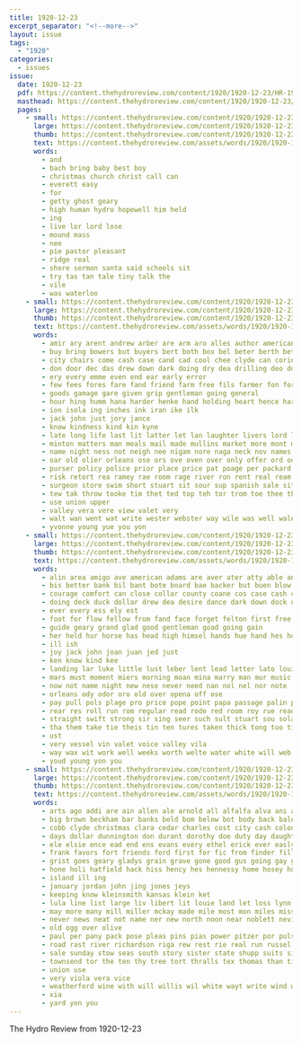 ```yaml
---
title: 1920-12-23
excerpt_separator: "<!--more-->"
layout: issue
tags:
  - "1920"
categories:
  - issues
issue:
  date: 1920-12-23
  pdf: https://content.thehydroreview.com/content/1920/1920-12-23/HR-1920-12-23.pdf
  masthead: https://content.thehydroreview.com/content/1920/1920-12-23/masthead/HR-1920-12-23.jpg
  pages:
    - small: https://content.thehydroreview.com/content/1920/1920-12-23/small/HR-1920-12-23-01.jpg
      large: https://content.thehydroreview.com/content/1920/1920-12-23/large/HR-1920-12-23-01.jpg
      thumb: https://content.thehydroreview.com/content/1920/1920-12-23/thumbnails/HR-1920-12-23-01.jpg
      text: https://content.thehydroreview.com/assets/words/1920/1920-12-23/HR-1920-12-23-01.txt
      words:
        - and
        - bach bring baby best boy
        - christmas church christ call can
        - everett easy
        - for
        - getty ghost geary
        - high human hydro hopewell him held
        - ing
        - live lor lord lose
        - mound mass
        - nee
        - pie pastor pleasant
        - ridge real
        - shore sermon santa said schools sit
        - try tas tan tale tiny talk the
        - vile
        - was waterloo
    - small: https://content.thehydroreview.com/content/1920/1920-12-23/small/HR-1920-12-23-02.jpg
      large: https://content.thehydroreview.com/content/1920/1920-12-23/large/HR-1920-12-23-02.jpg
      thumb: https://content.thehydroreview.com/content/1920/1920-12-23/thumbnails/HR-1920-12-23-02.jpg
      text: https://content.thehydroreview.com/assets/words/1920/1920-12-23/HR-1920-12-23-02.txt
      words:
        - amir ary arent andrew arber are arm aro alles author american apa and arp alt ago ake all aus ator anger ald
        - buy bring bowers but buyers bert both box bel beter berth better brought brown been book bent bor bank blew bot began buck ber
        - city chairs come cash case cand cad cool chee clyde can corin cant course cappy clear cooper col cream calendar chance captain con chief clever county car cos cor came cousin
        - don door dec das drew down dark doing dry dea drilling deo does drape doe diver day death
        - ery every emme even end ear early error
        - few fees fores fare fand friend farm free fils farmer fon for fore found fee far from fell fost first fair face faint
        - goods gamage gare given grip gentleman going general
        - hour hing humm hana harder henke hand holding heart hence hard hei hix hope half hydro has him hole honor her had hell huey hike
        - ion isola ing inches ink iran ike ilk
        - jack john just jory jance
        - know kindness kind kin kyne
        - late long life last lit latter let lan laughter livers lord little level lung line levee lawn lemon lake lap leather lad low look leo lark
        - minton matters man meals mail made mullins market more mont munday mall most monn may moin must mas money
        - name night ness not neigh nee nigam nore naga neck nov names nile nose north new need now
        - oar old olier orleans ose ors ove oven over only offer ord oot oliver
        - purser policy police prior place price pat poage per packard pain phon purchase pot pay plain point present
        - risk retort rea ramey rae room rage river ron rent real ream roar reine ricks rach read riven rou royal res
        - surgeon store swim short stuart sit sour sup spanish sale sith see silos stoke season sweden seek sat sales seen she silence san sara steamer state shores show service sir sider sell saa side smoke saw start sie states shetter shore ster save sho say shall
        - tew tak throw tooke tim thet ted top teh tor trom toe thee thien tas turtle tea terrible take tiny them tart the than too tate taken toa thou tine then try thy tam trial thad
        - use union upper
        - valley vera vere view valet very
        - walt wan went wat write wester webster way wile was well wale wind while wil wine work why web welle will wie wide with walls wai
        - yvonne young yue you yon
    - small: https://content.thehydroreview.com/content/1920/1920-12-23/small/HR-1920-12-23-03.jpg
      large: https://content.thehydroreview.com/content/1920/1920-12-23/large/HR-1920-12-23-03.jpg
      thumb: https://content.thehydroreview.com/content/1920/1920-12-23/thumbnails/HR-1920-12-23-03.jpg
      text: https://content.thehydroreview.com/assets/words/1920/1920-12-23/HR-1920-12-23-03.txt
      words:
        - alin area amigo ave american adams are aver ater atty able andrew arms all and ain
        - bis better bank bil bant bote board bae backer but buen blow bearer bill blend bin bowers body book ball bear bly back bier borrow billy
        - courage comfort can close collar county coane cos case cash certain cat call camel come came col choice chris cabin christmas cilia
        - doing deck duck dollar drew dea desire dance dark down dock deal dolores don dine dany doctor dear
        - ever every ess ely est
        - foot for flow fellow from fand face forget felton first free fine friend
        - guide geary grand glad good gentleman goad going gain
        - her held hur horse has head high himsel hands hue hand hes hore hang hin heart harel hurling hall happy hie hae him hey how hee had hard
        - ill ish
        - joy jack john joan juan jed just
        - ken know kind kee
        - landing lar luke little lust leber lent lead letter lato louie lay ley lamp like lores left lothes life lat
        - mars must moment miers morning moan mina marry man mur music miss mas men mat marks more most mate mine
        - now not name night new nese never need nan nol nel nor note
        - orleans ody odor oro old over opena off ose
        - pay pull pols plage pro price pope point papa passage palin present port paper picker phat poor patio prior pak pad pater
        - rear res roll run rom regular read rode red room roy rue ready ret rues
        - straight swift strong sir sing seer such sult stuart sou solar send show sat shows stran say space shook still self silver sons sion store son she sien sense som smoke sober steamer sand
        - tha them take tie theis tin ten tures taken thick tong too tilly taba then trom tess taste tine tur tes toward test taki thi tat tom tuck the teal tor thier thing tam
        - ust
        - very vessel vin valet voice valley vila
        - way wax wit work well weeks worth welte water white will web wind wold while with weed webster why world won ways was walt
        - youd young yon you
    - small: https://content.thehydroreview.com/content/1920/1920-12-23/small/HR-1920-12-23-04.jpg
      large: https://content.thehydroreview.com/content/1920/1920-12-23/large/HR-1920-12-23-04.jpg
      thumb: https://content.thehydroreview.com/content/1920/1920-12-23/thumbnails/HR-1920-12-23-04.jpg
      text: https://content.thehydroreview.com/assets/words/1920/1920-12-23/HR-1920-12-23-04.txt
      words:
        - arts ago addi are ain allen ale arnold all alfalfa alva ani acre and acres
        - big brown beckham bar banks beld bom below bot body back bale bentley box babe buy benham brother bender both blakley blair bert bradley barn bank bas byus bankers
        - cobb clyde christmas clara cedar charles cost city cash colonel chas call car cal county cause came corn
        - days dollar dunnington don durant dorothy doe duty day daughter ding dank dee donat dara
        - ele elsie ence ead end ens evans every ethel erick ever easly
        - frank favors fort friends ford first for fic from finder fillo farmer fon flore friday fast full fund farm fleet forks fire
        - grist goes geary gladys grain grave gone good gus going gay glay gilberts gor
        - hone holi hatfield hack hiss hency hes hennessy home hosey hut him husband harry hey hinton houston homer hee hie held house hogan hence had horn hay homa her hydro happy harness has heen hold husbands hudson
        - island ill ing
        - january jordan john jing jones jeys
        - keeping know kleinsmith kansas klein ket
        - lula line list large liv libert lit louie land let loss lynn little loco left
        - may more many mill miller mckay made mile most mon miles miss means mise merry mints maybell merit milton men man mag monday mee
        - never news neat not name ner new north noon near noblett neville night notice noel need ning
        - old ogg over olive
        - paul per pany pack pose pleas pins pias power pitzer por pulse pema pershing phoenix prairie public powers pie pro pour pay pledge present part price poli president pald petty
        - road rast river richardson riga rew rest rie real run russel ram rice riel rock ree ren renew
        - sale sunday stow seas south story sister state shupp suits sing service stover see samuel sain smitty sam sud say stolen son shy sell speak springs sayre saw stock selves sae stetts states seek she sox switch
        - townsend tor the ten thy tree tort thralls tex thomas than timber tam tom them taylor teed trom tyo treas thoma tees thurs triplett tay take tack
        - union use
        - very viola vera vice
        - weatherford wine with will willis wil white wayt write wind west working waller wilma willig want western wees wish wear world wee week walter well was witson worth water
        - xia
        - yard yon you
---
```


The Hydro Review from 1920-12-23

<!--more-->

